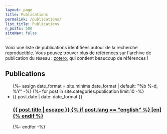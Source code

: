 ```yaml
---
layout: page
title: Publications
permalink: /publications/
list_title: Publications
n_posts: 500
siteNav: false
---
```

Voici une liste de publications identifiées autour de la recherche reproductible. Vous pouvez trouver plus de références sur l'archive de publication du réseau : [zotero](https://www.zotero.org/groups/5860361/french_reproducible_research_network/), qui contient beaucoup de références !

## Publications

<ul class="post-list">
 {%- assign date_format = site.minima.date_format | default: "%b %-d, %Y" -%}
   {%- for post in site.categories.publication limit:10 -%}
    <li>
      <span class="post-meta">{{ post.date | date: date_format }}</span>
      <h3>
        <a class="post-link" href="{{ post.url | relative_url }}">
          {{ post.title | escape }}
          {% if post.lang == "english" %}
          [en]
          {% endif %}
        </a>
      </h3>
    </li>
 {%- endfor -%}
</ul>
